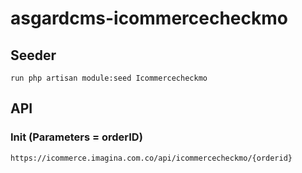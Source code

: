 # asgardcms-icommercecheckmo

## Seeder

    run php artisan module:seed Icommercecheckmo

## API

### Init (Parameters = orderID)
    
    https://icommerce.imagina.com.co/api/icommercecheckmo/{orderid}




